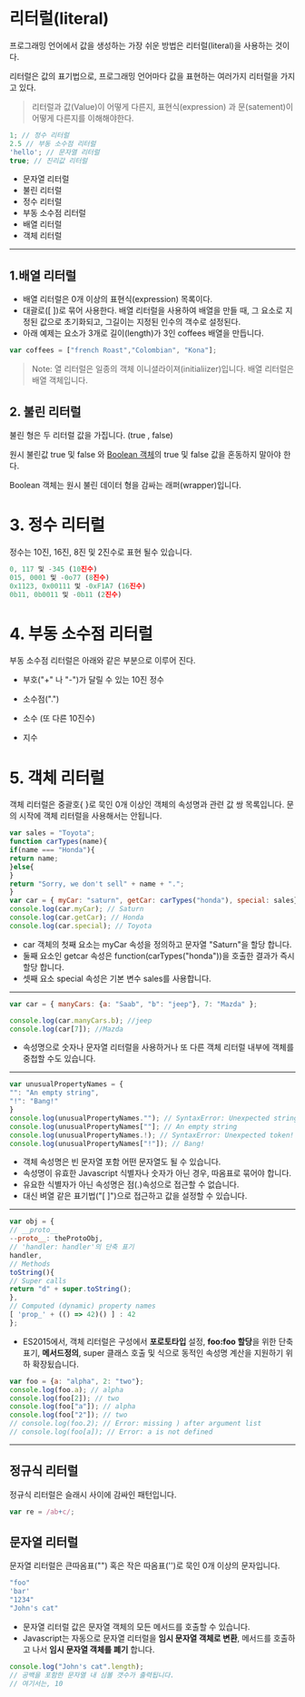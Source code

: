 # 리터럴\(literal\)

프로그래밍 언어에서 값을 생성하는 가장 쉬운 방법은 리터럴\(literal\)을 사용하는 것이다.

리터럴은 값의 표기법으로, 프로그래밍 언어마다 값을 표현하는 여러가지 리터럴을 가지고 있다.

> 리터럴과 값\(Value\)이 어떻게 다른지, 표현식\(expression\) 과 문\(satement\)이 어떻게 다른지를 이해해야한다.

```js
1; // 정수 리터럴
2.5 // 부동 소수점 리터럴
'hello'; // 문자열 리터럴
true; // 진리값 리터럴
```

* 문자열 리터럴
* 불린 리터럴
* 정수 리터럴
* 부동 소수점 리터럴
* 배열 리터럴
* 객체 리터럴

---

## 1.배열 리터럴

* 배열 리터럴은 0개 이상의 표현식\(expression\) 목록이다.
* 대괄로\(\[ \]\)로 묶어 사용한다. 배열 리터럴을 사용하여 배열을 만들 때, 그 요소로 지정된 값으로 초기화되고, 그길이는 지정된 인수의 객수로 설정된다.
* 아래 예제는 요소가 3개로 길이\(length\)가 3인 coffees 배열을 만듭니다.

```js
var coffees = ["french Roast","Colombian", "Kona"];
```

> Note: 열 리터럴은 일종의 객체 이니셜라이져\(initialiizer\)입니다.
> 배열 리터럴은 배열 객체입니다.

## 2. 불린 리터럴

불린 형은 두 리터럴 값을 가집니다. \(true , false\)

원시 불린값 true 및 false 와 [Boolean 객체](https://developer.mozilla.org/ko/docs/Web/JavaScript/Reference/Global_Objects/Boolean)의 true 및 false 값을 혼동하지 말아야 한다.

Boolean 객체는 원시 불린 데이터 형을 감싸는 래퍼\(wrapper\)입니다.

# 3. 정수 리터럴

정수는 10진, 16진, 8진 및 2진수로 표현 될수 있습니다.

```js
0, 117 및 -345 (10진수)
015, 0001 및 -0o77 (8진수)
0x1123, 0x00111 및 -0xF1A7 (16진수)
0b11, 0b0011 및 -0b11 (2진수)
```

# 4. 부동 소수점 리터럴

부동 소수점 리터럴은 아래와 같은 부분으로 이루어 진다.

* 부호\("+" 나 "-"\)가 달릴 수 있는 10진 정수

* 소수점\("."\)

* 소수 \(또 다른 10진수\)

* 지수

# 5. 객체 리터럴

객체 리터럴은 중괄호{ }로 묵인 0개 이상인 객체의 속성명과 관련 값 쌍 목록입니다.
문의 시작에 객체 리터럴을 사용해서는 안됩니다.

```js
var sales = "Toyota";
function carTypes(name){
if(name === "Honda"){
return name;
}else{
}
return "Sorry, we don't sell" + name + ".";
}
var car = { myCar: "saturn", getCar: carTypes("honda"), special: sales};
console.log(car.myCar); // Saturn
console.log(car.getCar); // Honda
console.log(car.special); // Toyota
```
* car 객체의 첫째 요소는 myCar 속성을 정의하고 문자열 "Saturn"을 할당 합니다.
* 둘째 요소인 getcar 속성은 function(carTypes("honda"))을 호출한 결과가 즉시 할당 합니다.
* 셋째 요소 special 속성은 기본 변수 sales를 사용합니다.
---
```js
var car = { manyCars: {a: "Saab", "b": "jeep"}, 7: "Mazda" };

console.log(car.manyCars.b); //jeep
console.log(car[7]); //Mazda
```
* 속성명으로 숫자나 문자열 리터럴을 사용하거나 또 다른 객체 리터럴 내부에 객체를 중첩할 수도 있습니다.
---
```js
var unusualPropertyNames = {
"": "An empty string",
"!": "Bang!"
}
console.log(unusualPropertyNames.""); // SyntaxError: Unexpected string
console.log(unusualPropertyNames[""]; // An empty string
console.log(unusualPropertyNames.!); // SyntaxError: Unexpected token!
console.log(unusualPropertyNames["!"]); // Bang!
```
* 객체 속성명은 빈 문자열 포함 어떤 문자열도 될 수 있습니다.
* 속성명이 유효한 Javascript 식별자나 숫자가 아닌 경우, 따옴표로 묶어야 합니다.
* 유요한 식별자가 아닌 속성명은 점(.)속성으로 접근할 수 없습니다.
* 대신 벼열 같은 표기법("[ ]")으로 접근하고 값을 설정할 수 있습니다.
---
```js
var obj = {
// __proto__
--proto__: theProtoObj,
// 'handler: handler'의 단축 표기
handler,
// Methods
toString(){
// Super calls
return "d" + super.toString();
},
// Computed (dynamic) property names
[ 'prop_' + (() => 42)() ] : 42
};
```

* ES2015에서, 객체 리터럴은 구성에서 **포로토타입** 설정, **foo:foo 할당**을 위한 단축표기, **메서드정의**, super 클래스 호출 및 식으로 동적인 속성명 계산을 지원하기 위하 확장됬습니다.

```js
var foo = {a: "alpha", 2: "two"};
console.log(foo.a); // alpha
console.log(foo[2]); // two
console.log(foo["a"]); // alpha
console.log(foo["2"]); // two
// console.log(foo.2); // Error: missing ) after argument list
// console.log(foo[a]); // Error: a is not defined
```
---

## 정규식 리터럴
정규식 리터럴은 슬래시 사이에 감싸인 패턴입니다.

```js
var re = /ab+c/;
```

## 문자열 리터럴
문자열 리터럴은 큰따옴표("") 혹은 작은 따옴표('')로 묵인 0개 이상의 문자입니다.
```js
"foo"
'bar'
"1234"
"John's cat"
```
* 문자열 리터럴 값은 문자열 객체의 모든 메서드를 호출할 수 있습니다.
* Javascript는 자동으로 문자열 리터럴을 **임시 문자열 객체로 변환**, 메서드를 호출하고 나서 **임시 문자열 객체를 폐기** 합니다.

```js
console.log("John's cat".length);
// 공백을 포함한 문자열 내 심볼 갯수가 출력됩니다.
// 여기서는, 10
```









